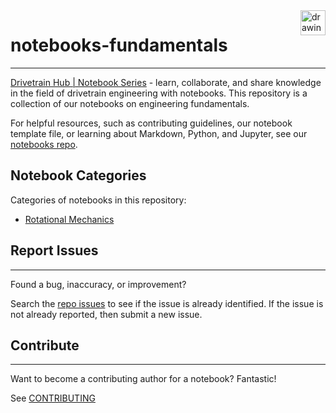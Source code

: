 <a href="https://drivetrainhub.com/">
    <img src="https://storage.googleapis.com/static.drivetrainhub.com/img/dh_logo_text_217x80.png" alt="drawing" height="40" align="right"/>
</a>

# notebooks-fundamentals

---

[Drivetrain Hub | Notebook Series](https://drivetrainhub.com/notebooks/) - learn, collaborate, and share knowledge in the field of drivetrain engineering with notebooks.  This repository is a collection of our notebooks on engineering fundamentals.

For helpful resources, such as contributing guidelines, our notebook template file, or learning about Markdown, Python, and Jupyter, see our [notebooks repo](https://github.com/drivetrainhub/notebooks).

## Notebook Categories

Categories of notebooks in this repository:

- [Rotational Mechanics](https://github.com/drivetrainhub/notebooks-fundamentals/tree/master/rotational_mechanics)

## Report Issues

---

Found a bug, inaccuracy, or improvement?

Search the [repo issues](https://github.com/drivetrainhub/notebooks-fundamentals/issues) to see if the issue is already identified.  If the issue is not already reported, then submit a new issue.

## Contribute

---

Want to become a contributing author for a notebook?  Fantastic!

See [CONTRIBUTING](https://github.com/drivetrainhub/notebooks/blob/master/CONTRIBUTING.md)
